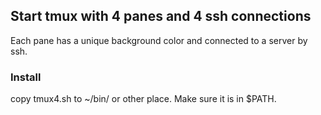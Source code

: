 ## Start tmux with 4 panes and 4 ssh connections

Each pane has a unique background color and connected to a server by ssh.

### Install

copy tmux4.sh to ~/bin/ or other place. Make sure it is in $PATH.

